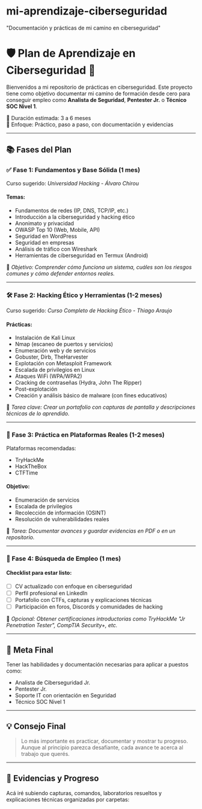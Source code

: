 # mi-aprendizaje-ciberseguridad
"Documentación y prácticas de mi camino en ciberseguridad"



# 🛡️ Plan de Aprendizaje en Ciberseguridad 🔐

Bienvenidos a mi repositorio de prácticas en ciberseguridad. Este proyecto tiene como objetivo documentar mi camino de formación desde cero para conseguir empleo como **Analista de Seguridad**, **Pentester Jr.** o **Técnico SOC Nivel 1**.

📅 Duración estimada: 3 a 6 meses  
🎯 Enfoque: Práctico, paso a paso, con documentación y evidencias

---

## 📚 Fases del Plan

### ✅ Fase 1: Fundamentos y Base Sólida (1 mes)

Curso sugerido: *Universidad Hacking - Álvaro Chirou*

#### Temas:
- Fundamentos de redes (IP, DNS, TCP/IP, etc.)
- Introducción a la ciberseguridad y hacking ético
- Anonimato y privacidad
- OWASP Top 10 (Web, Mobile, API)
- Seguridad en WordPress
- Seguridad en empresas
- Análisis de tráfico con Wireshark
- Herramientas de ciberseguridad en Termux (Android)

🧠 *Objetivo: Comprender cómo funciona un sistema, cuáles son los riesgos comunes y cómo defender entornos reales.*

---

### 🛠️ Fase 2: Hacking Ético y Herramientas (1-2 meses)

Curso sugerido: *Curso Completo de Hacking Ético - Thiago Araujo*

#### Prácticas:
- Instalación de Kali Linux
- Nmap (escaneo de puertos y servicios)
- Enumeración web y de servicios
- Gobuster, Dirb, TheHarvester
- Explotación con Metasploit Framework
- Escalada de privilegios en Linux
- Ataques WiFi (WPA/WPA2)
- Cracking de contraseñas (Hydra, John The Ripper)
- Post-explotación
- Creación y análisis básico de malware (con fines educativos)

📸 *Tarea clave: Crear un portafolio con capturas de pantalla y descripciones técnicas de lo aprendido.*

---

### 🧪 Fase 3: Práctica en Plataformas Reales (1-2 meses)

Plataformas recomendadas:
- TryHackMe
- HackTheBox
- CTFTime

#### Objetivo:
- Enumeración de servicios
- Escalada de privilegios
- Recolección de información (OSINT)
- Resolución de vulnerabilidades reales

📂 *Tarea: Documentar avances y guardar evidencias en PDF o en un repositorio.*

---

### 💼 Fase 4: Búsqueda de Empleo (1 mes)

#### Checklist para estar listo:
- [ ] CV actualizado con enfoque en ciberseguridad
- [ ] Perfil profesional en LinkedIn
- [ ] Portafolio con CTFs, capturas y explicaciones técnicas
- [ ] Participación en foros, Discords y comunidades de hacking

🎯 *Opcional: Obtener certificaciones introductorias como TryHackMe "Jr Penetration Tester", CompTIA Security+, etc.*

---

## 🧾 Meta Final

Tener las habilidades y documentación necesarias para aplicar a puestos como:

- Analista de Ciberseguridad Jr.
- Pentester Jr.
- Soporte IT con orientación en Seguridad
- Técnico SOC Nivel 1

---

## 💡 Consejo Final

> Lo más importante es practicar, documentar y mostrar tu progreso. Aunque al principio parezca desafiante, cada avance te acerca al trabajo que querés.

---

## 📌 Evidencias y Progreso

Acá iré subiendo capturas, comandos, laboratorios resueltos y explicaciones técnicas organizadas por carpetas:

